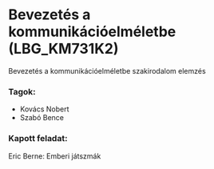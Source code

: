 # Bevezetés a kommunikációelméletbe (LBG_KM731K2)

Bevezetés a kommunikációelméletbe szakirodalom elemzés

### Tagok:
 - Kovács Nobert
 - Szabó Bence

### Kapott feladat:

Eric Berne: Emberi játszmák
 
